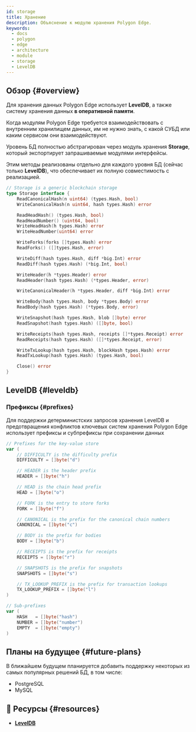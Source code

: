 ```yaml
---
id: storage
title: Хранение
description: Объяснение к модулю хранения Polygon Edge.
keywords:
  - docs
  - polygon
  - edge
  - architecture
  - module
  - storage
  - LevelDB
---
```


## Обзор {#overview}

Для хранения данных Polygon Edge использует **LevelDB**, а также систему хранения данных **в оперативной памяти**.

Когда модулям Polygon Edge требуется взаимодействовать с внутренним хранилищем данных, им не нужно знать, с какой СУБД или каким сервисом они взаимодействуют.

Уровень БД полностью абстрагирован через модуль хранения **Storage**, который экспортирует запрашиваемые модулями интерфейсы.

Этим методы реализованы отдельно для каждого уровня БД (сейчас только **LevelDB**), что обеспечивает их полную совместимость с реализацией.

````go title="blockchain/storage/storage.go"
// Storage is a generic blockchain storage
type Storage interface {
	ReadCanonicalHash(n uint64) (types.Hash, bool)
	WriteCanonicalHash(n uint64, hash types.Hash) error

	ReadHeadHash() (types.Hash, bool)
	ReadHeadNumber() (uint64, bool)
	WriteHeadHash(h types.Hash) error
	WriteHeadNumber(uint64) error

	WriteForks(forks []types.Hash) error
	ReadForks() ([]types.Hash, error)

	WriteDiff(hash types.Hash, diff *big.Int) error
	ReadDiff(hash types.Hash) (*big.Int, bool)

	WriteHeader(h *types.Header) error
	ReadHeader(hash types.Hash) (*types.Header, error)

	WriteCanonicalHeader(h *types.Header, diff *big.Int) error

	WriteBody(hash types.Hash, body *types.Body) error
	ReadBody(hash types.Hash) (*types.Body, error)

	WriteSnapshot(hash types.Hash, blob []byte) error
	ReadSnapshot(hash types.Hash) ([]byte, bool)

	WriteReceipts(hash types.Hash, receipts []*types.Receipt) error
	ReadReceipts(hash types.Hash) ([]*types.Receipt, error)

	WriteTxLookup(hash types.Hash, blockHash types.Hash) error
	ReadTxLookup(hash types.Hash) (types.Hash, bool)

	Close() error
}
````

## LevelDB {#leveldb}

### Префиксы {#prefixes}

Для поддержки детерминистских запросов хранения LevelDB и предотвращения конфликтов ключевых систем хранения Polygon Edge использует
префиксы и субпрефиксы при сохранении данных

````go title="blockchain/storage/keyvalue.go"
// Prefixes for the key-value store
var (
	// DIFFICULTY is the difficulty prefix
	DIFFICULTY = []byte("d")

	// HEADER is the header prefix
	HEADER = []byte("h")

	// HEAD is the chain head prefix
	HEAD = []byte("o")

	// FORK is the entry to store forks
	FORK = []byte("f")

	// CANONICAL is the prefix for the canonical chain numbers
	CANONICAL = []byte("c")

	// BODY is the prefix for bodies
	BODY = []byte("b")

	// RECEIPTS is the prefix for receipts
	RECEIPTS = []byte("r")

	// SNAPSHOTS is the prefix for snapshots
	SNAPSHOTS = []byte("s")

	// TX_LOOKUP_PREFIX is the prefix for transaction lookups
	TX_LOOKUP_PREFIX = []byte("l")
)

// Sub-prefixes
var (
	HASH   = []byte("hash")
	NUMBER = []byte("number")
	EMPTY  = []byte("empty")
)
````

## Планы на будущее {#future-plans}

В ближайшем будущем планируется добавить поддержку некоторых из самых популярных решений БД, в том числе:
* PostgreSQL
* MySQL


## 📜 Ресурсы {#resources}
* **[LevelDB](https://github.com/google/leveldb)**